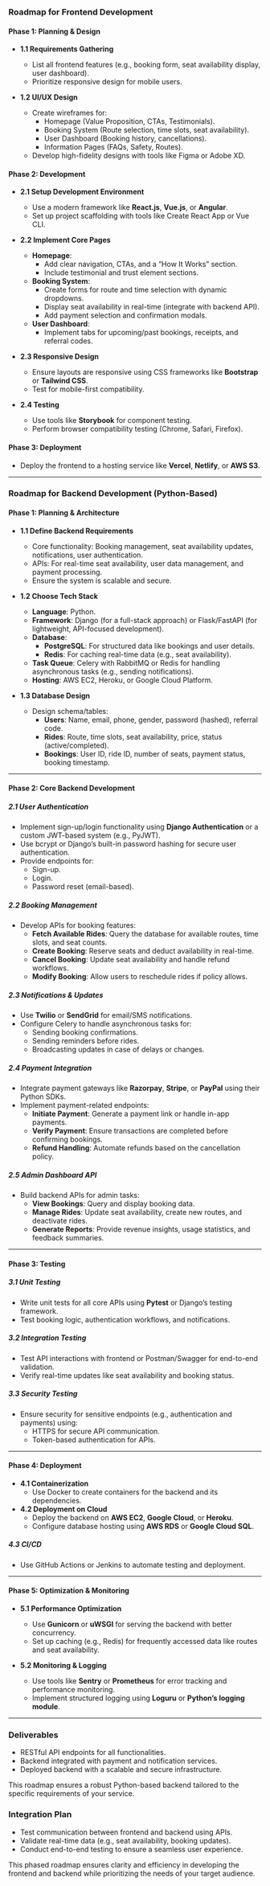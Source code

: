 ### **Roadmap for Frontend Development**

#### **Phase 1: Planning & Design**
- **1.1 Requirements Gathering**  
  - List all frontend features (e.g., booking form, seat availability display, user dashboard).  
  - Prioritize responsive design for mobile users.  

- **1.2 UI/UX Design**  
  - Create wireframes for:  
    - Homepage (Value Proposition, CTAs, Testimonials).  
    - Booking System (Route selection, time slots, seat availability).  
    - User Dashboard (Booking history, cancellations).  
    - Information Pages (FAQs, Safety, Routes).  
  - Develop high-fidelity designs with tools like Figma or Adobe XD.

#### **Phase 2: Development**
- **2.1 Setup Development Environment**  
  - Use a modern framework like **React.js**, **Vue.js**, or **Angular**.  
  - Set up project scaffolding with tools like Create React App or Vue CLI.  

- **2.2 Implement Core Pages**  
  - **Homepage**:  
    - Add clear navigation, CTAs, and a “How It Works” section.  
    - Include testimonial and trust element sections.  
  - **Booking System**:  
    - Create forms for route and time selection with dynamic dropdowns.  
    - Display seat availability in real-time (integrate with backend API).  
    - Add payment selection and confirmation modals.  
  - **User Dashboard**:  
    - Implement tabs for upcoming/past bookings, receipts, and referral codes.  

- **2.3 Responsive Design**  
  - Ensure layouts are responsive using CSS frameworks like **Bootstrap** or **Tailwind CSS**.  
  - Test for mobile-first compatibility.  

- **2.4 Testing**  
  - Use tools like **Storybook** for component testing.  
  - Perform browser compatibility testing (Chrome, Safari, Firefox).  

#### **Phase 3: Deployment**  
- Deploy the frontend to a hosting service like **Vercel**, **Netlify**, or **AWS S3**.

---

### **Roadmap for Backend Development (Python-Based)**  

#### **Phase 1: Planning & Architecture**  
- **1.1 Define Backend Requirements**  
  - Core functionality: Booking management, seat availability updates, notifications, user authentication.  
  - APIs: For real-time seat availability, user data management, and payment processing.  
  - Ensure the system is scalable and secure.  

- **1.2 Choose Tech Stack**  
  - **Language**: Python.  
  - **Framework**: Django (for a full-stack approach) or Flask/FastAPI (for lightweight, API-focused development).  
  - **Database**:  
    - **PostgreSQL**: For structured data like bookings and user details.  
    - **Redis**: For caching real-time data (e.g., seat availability).  
  - **Task Queue**: Celery with RabbitMQ or Redis for handling asynchronous tasks (e.g., sending notifications).  
  - **Hosting**: AWS EC2, Heroku, or Google Cloud Platform.  

- **1.3 Database Design**  
  - Design schema/tables:  
    - **Users**: Name, email, phone, gender, password (hashed), referral code.  
    - **Rides**: Route, time slots, seat availability, price, status (active/completed).  
    - **Bookings**: User ID, ride ID, number of seats, payment status, booking timestamp.  

---

#### **Phase 2: Core Backend Development**  

##### **2.1 User Authentication**  
- Implement sign-up/login functionality using **Django Authentication** or a custom JWT-based system (e.g., PyJWT).  
- Use bcrypt or Django’s built-in password hashing for secure user authentication.  
- Provide endpoints for:  
  - Sign-up.  
  - Login.  
  - Password reset (email-based).  

##### **2.2 Booking Management**  
- Develop APIs for booking features:  
  - **Fetch Available Rides**: Query the database for available routes, time slots, and seat counts.  
  - **Create Booking**: Reserve seats and deduct availability in real-time.  
  - **Cancel Booking**: Update seat availability and handle refund workflows.  
  - **Modify Booking**: Allow users to reschedule rides if policy allows.  

##### **2.3 Notifications & Updates**  
- Use **Twilio** or **SendGrid** for email/SMS notifications.  
- Configure Celery to handle asynchronous tasks for:  
  - Sending booking confirmations.  
  - Sending reminders before rides.  
  - Broadcasting updates in case of delays or changes.  

##### **2.4 Payment Integration**  
- Integrate payment gateways like **Razorpay**, **Stripe**, or **PayPal** using their Python SDKs.  
- Implement payment-related endpoints:  
  - **Initiate Payment**: Generate a payment link or handle in-app payments.  
  - **Verify Payment**: Ensure transactions are completed before confirming bookings.  
  - **Refund Handling**: Automate refunds based on the cancellation policy.  

##### **2.5 Admin Dashboard API**  
- Build backend APIs for admin tasks:  
  - **View Bookings**: Query and display booking data.  
  - **Manage Rides**: Update seat availability, create new routes, and deactivate rides.  
  - **Generate Reports**: Provide revenue insights, usage statistics, and feedback summaries.  

---

#### **Phase 3: Testing**  

##### **3.1 Unit Testing**  
- Write unit tests for all core APIs using **Pytest** or Django’s testing framework.  
- Test booking logic, authentication workflows, and notifications.  

##### **3.2 Integration Testing**  
- Test API interactions with frontend or Postman/Swagger for end-to-end validation.  
- Verify real-time updates like seat availability and booking status.  

##### **3.3 Security Testing**  
- Ensure security for sensitive endpoints (e.g., authentication and payments) using:  
  - HTTPS for secure API communication.  
  - Token-based authentication for APIs.  

---

#### **Phase 4: Deployment**  
- **4.1 Containerization**  
  - Use Docker to create containers for the backend and its dependencies.  
- **4.2 Deployment on Cloud**  
  - Deploy the backend on **AWS EC2**, **Google Cloud**, or **Heroku**.  
  - Configure database hosting using **AWS RDS** or **Google Cloud SQL**.  

##### **4.3 CI/CD**  
- Use GitHub Actions or Jenkins to automate testing and deployment.  

---

#### **Phase 5: Optimization & Monitoring**  
- **5.1 Performance Optimization**  
  - Use **Gunicorn** or **uWSGI** for serving the backend with better concurrency.  
  - Set up caching (e.g., Redis) for frequently accessed data like routes and seat availability.  

- **5.2 Monitoring & Logging**  
  - Use tools like **Sentry** or **Prometheus** for error tracking and performance monitoring.  
  - Implement structured logging using **Loguru** or **Python’s logging module**.  

---

### **Deliverables**  
- RESTful API endpoints for all functionalities.  
- Backend integrated with payment and notification services.  
- Deployed backend with a scalable and secure infrastructure.  

This roadmap ensures a robust Python-based backend tailored to the specific requirements of your service.

### **Integration Plan**
- Test communication between frontend and backend using APIs.  
- Validate real-time data (e.g., seat availability, booking updates).  
- Conduct end-to-end testing to ensure a seamless user experience.  

This phased roadmap ensures clarity and efficiency in developing the frontend and backend while prioritizing the needs of your target audience.
